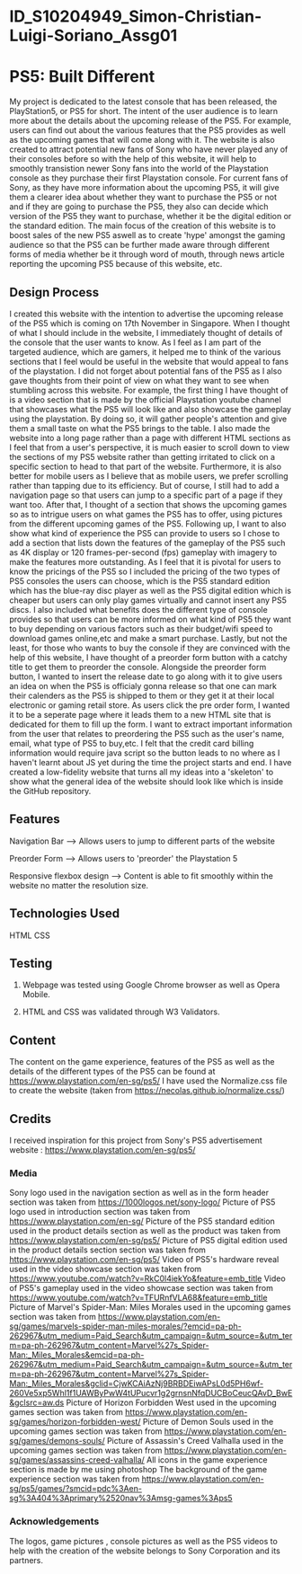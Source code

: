# ID_S10204949_Simon-Christian-Luigi-Soriano_Assg01

# PS5: Built Different

My project is dedicated to the latest console that has been released, the PlayStation5, or PS5 for short. The intent of the user audience is to learn more about the details about the upcoming release of the PS5. For example, users can find out about the various features that the PS5 provides as well as the upcoming games that will come along with it. The website is also created to attract potential new fans of Sony who have never played any of their consoles before so with the help of this website, it will help to smoothly transistion newer Sony fans into the world of the Playstation console as they purchase their first Playstation console. For current fans of Sony, as they have more information about the upcoming PS5, it will give them a clearer idea about whether they want to purchase the PS5 or not and if they are going to purchase the PS5, they also can decide which version of the PS5 they want to purchase, whether it be the digital edition or the standard edition. The main focus of the creation of this website is to boost sales of the new PS5 aswell as to create 'hype' amongst the gaming audience so that the PS5 can be further made aware through different forms of media whether be it through word of mouth, through news article reporting the upcoming PS5 because of this website, etc.

## Design Process

I created this website with the intention to advertise the upcoming release of the PS5 which is coming on 17th November in Singapore. When I thought of what I should include in the website, I immediately thought of details of the console that the user wants to know. As I feel as I am part of the targeted audience, which are gamers, it helped me to think of the various sections that I feel would be useful in the website that would appeal to fans of the playstation. I did not forget about potential fans of the PS5 as I also gave thoughts from their point of view on what they want to see when stumbling across this website. For example, the first thing I have thought of is a video section that is made by the official Playstation youtube channel that showcases what the PS5 will look like and also showcase the gameplay using the playstation. By doing so, it will gather people's attention and give them a small taste on what the PS5 brings to the table. I also made the website into a long page rather than a page with different HTML sections as I feel that from a user's perspective, it is much easier to scroll down to view the sections of my PS5 website rather than getting irritated to click on a specific section to head to that part of the website. Furthermore, it is also better for mobile users as I believe that as mobile users, we prefer scrolling rather than tapping due to its efficiency. But of course, I still had to add a navigation page so that users can jump to a specific part of a page if they want too. After that, I thought of a section that shows the upcoming games so as to intrigue users on what games the PS5 has to offer, using pictures from the different upcoming games of the PS5. Following up, I want to also show what kind of experience the PS5 can provide to users so I chose to add a section that lists down the features of the gameplay of the PS5 such as 4K display or 120 frames-per-second (fps) gameplay with imagery to make the features more outstanding. As I feel that it is pivotal for users to know the pricings of the PS5 so I included the pricing of the two types of PS5 consoles the users can choose, which is the PS5 standard edition which has the blue-ray disc player as well as the PS5 digital edition which is cheaper but users can only play games virtually and cannot insert any PS5 discs. I also included what benefits does the different type of console provides so that users can be more informed on what kind of PS5 they want to buy depending on various factors such as their budget/wifi speed to download games online,etc and make a smart purchase. Lastly, but not the least, for those who wants to buy the console if they are convinced with the help of this website, I have thought of a preorder form button with a catchy title to get them to preorder the console. Alongside the preorder form button, I wanted to insert the release date to go along with it to give users an idea on when the PS5 is officialy gonna release so that one can mark their calenders as the PS5 is shipped to them or they get it at their local electronic or gaming retail store. As users click the pre order form, I wanted it to be a seperate page where it leads them to a new HTML site that is dedicated for them to fill up the form. I want to extract important information from the user that relates to preordering the PS5 such as the user's name, email, what type of PS5 to buy,etc. I felt that the credit card billing information would require java script so the button leads to no where as I haven't learnt about JS yet during the time the project starts and end. I have created a low-fidelity website that turns all my ideas into a 'skeleton' to show what the general idea of the website should look like which is inside the GitHub repository.


## Features

Navigation Bar --> Allows users to jump to different parts of the website

Preorder Form --> Allows users to 'preorder' the Playstation 5

Responsive flexbox design --> Content is able to fit smoothly within the website no matter the resolution size.

 
## Technologies Used
HTML
CSS

## Testing
1. Webpage was tested using Google Chrome browser as well as Opera Mobile.

2. HTML and CSS was validated through W3 Validators.

## Content

The content on the game experience, features of the PS5 as well as the details of the different types of the PS5 can be found at https://www.playstation.com/en-sg/ps5/
I have used the Normalize.css file to create the website (taken from https://necolas.github.io/normalize.css/)

## Credits

I received inspiration for this project from Sony's PS5 advertisement website : https://www.playstation.com/en-sg/ps5/


### Media
Sony logo used in the navigation section as well as in the form header section was taken from https://1000logos.net/sony-logo/
Picture of PS5 logo used in introduction section  was taken from https://www.playstation.com/en-sg/
Picture of the PS5 standard edition used in the product details section as well as the product  was taken from https://www.playstation.com/en-sg/ps5/
Picture of PS5 digital edition used in the product details section section was taken from https://www.playstation.com/en-sg/ps5/
Video of PS5's hardware reveal used in the video showcase section was taken from https://www.youtube.com/watch?v=RkC0l4iekYo&feature=emb_title
Video of PS5's gameplay used in the video showcase section was taken from https://www.youtube.com/watch?v=TFURnfVLA68&feature=emb_title
Picture of Marvel's Spider-Man: Miles Morales used in the upcoming games section was taken from https://www.playstation.com/en-sg/games/marvels-spider-man-miles-morales/?emcid=pa-ph-262967&utm_medium=Paid_Search&utm_campaign=&utm_source=&utm_term=pa-ph-262967&utm_content=Marvel%27s_Spider-Man:_Miles_Morales&emcid=pa-ph-262967&utm_medium=Paid_Search&utm_campaign=&utm_source=&utm_term=pa-ph-262967&utm_content=Marvel%27s_Spider-Man:_Miles_Morales&gclid=CjwKCAiAzNj9BRBDEiwAPsL0d5PH6wf-260Ve5xp5Whl1f1UAWByPwW4tUPucvr1g2grnsnNfqDUCBoCeucQAvD_BwE&gclsrc=aw.ds
Picture of Horizon Forbidden West used in the upcoming games section was taken from  https://www.playstation.com/en-sg/games/horizon-forbidden-west/
Picture of Demon Souls used in the upcoming games section was taken from https://www.playstation.com/en-sg/games/demons-souls/
Picture of Assassin's Creed Valhalla used in the upcoming games section was taken from https://www.playstation.com/en-sg/games/assassins-creed-valhalla/
All icons in the game experience section is made by me using photoshop
The background of the game experience section was taken from https://www.playstation.com/en-sg/ps5/games/?smcid=pdc%3Aen-sg%3A404%3Aprimary%2520nav%3Amsg-games%3Aps5
### Acknowledgements

The logos, game pictures , console pictures as well as the PS5 videos to help with the creation of the website belongs to Sony Corporation and its partners.



